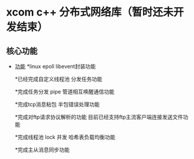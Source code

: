 xcom c++ 分布式网络库（暂时还未开发结束）
===========================



## 核心功能
* [功能](#注释)
    *linux epoll libevent封装功能
     
    *已经完成自定义线程池 分发任务功能

    *完成任务分发 pipe 管道相互唤醒通信功能 
   
    *完成tcp消息粘包 半包错误处理功能
     
    *完成对ftp请求协议解析的功能 目前已经支持ftp主流客户端连接发送文件功能

    *完成线程池 lock 并发 哈希表负载均衡功能

    *完成主从消息同步功能
    